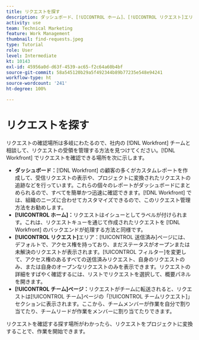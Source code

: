 ```yaml
---
title: リクエストを探す
description: ダッシュボード、[!UICONTROL ホーム]、[!UICONTROL リクエスト]エリア、および[!UICONTROL チーム]ページを使用して、リクエストキューを通じて作成された受信リクエストを確認する方法を説明します。
activity: use
team: Technical Marketing
feature: Work Management
thumbnail: find-requests.jpeg
type: Tutorial
role: User
level: Intermediate
kt: 10143
exl-id: 45956a0d-d63f-4539-ac65-f2c64a60b4bf
source-git-commit: 58a545120b29a5f492344b89b77235e548e94241
workflow-type: ht
source-wordcount: '241'
ht-degree: 100%

---
```


# リクエストを探す

リクエストの確認場所は多岐にわたるので、社内の [!DNL  Workfront] チームと相談して、リクエストの受領を管理する方法を見つけてください。[!DNL Workfront] でリクエストを確認できる場所を次に示します。

* **ダッシュボード：**[!DNL Workfront] の顧客の多くがカスタムレポートを作成して、受信リクエストの表示や、プロジェクトに変換されたリクエストの追跡などを行っています。これらの個々のレポートがダッシュボードにまとめられるので、すべてを簡単かつ迅速に確認できます。[!DNL Workfront] では、組織のニーズに合わせてカスタマイズできるので、このリクエスト管理方法をお勧めします。
* **[!UICONTROL ホーム]：**&#x200B;リクエストはイシューとしてラベルが付けられます。これは、リクエストキューを通じて作成されたリクエストを [!DNL Workfront] のバックエンドが処理する方法と同様です。
* **[!UICONTROL リクエスト]**&#x200B;エリア：[!UICONTROL 送信済み]ページには、デフォルトで、アクセス権を持っており、まだステータスがオープンまたは未解決のリクエストが表示されます。[!UICONTROL フィルター]を変更して、アクセス権のあるすべての送信済みリクエスト、自身のリクエストのみ、または自身のオープンなリクエストのみを表示できます。リクエストの詳細をすばやく確認するには、リストでリクエストを選択して、概要パネルを開きます。
* **[!UICONTROL チーム]ページ：**&#x200B;リクエストがチームに転送されると、リクエストは[!UICONTROL チーム]ページの「[!UICONTROL チームリクエスト]」セクションに表示されます。ここから、チームメンバーが作業を自分で割り当てたり、チームリードが作業をメンバーに割り当てたりできます。

リクエストを確認する探す場所がわかったら、リクエストをプロジェクトに変換することで、作業を開始できます。
